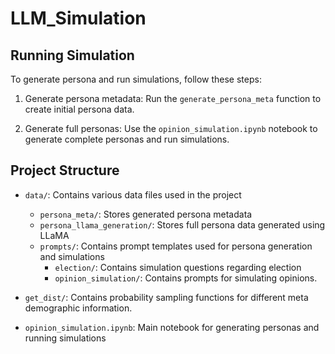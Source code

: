 # LLM_Simulation

## Running Simulation

To generate persona and run simulations, follow these steps:

1. Generate persona metadata:
   Run the `generate_persona_meta` function to create initial persona data.

2. Generate full personas:
   Use the `opinion_simulation.ipynb` notebook to generate complete personas and run simulations.

## Project Structure

- `data/`: Contains various data files used in the project
  - `persona_meta/`: Stores generated persona metadata
  - `persona_llama_generation/`: Stores full persona data generated using LLaMA
  - `prompts/`: Contains prompt templates used for persona generation and simulations
    - `election/`: Contains simulation questions regarding election
    - `opinion_simulation/`: Contains prompts for simulating opinions.

- `get_dist/`: Contains probability sampling functions for different meta demographic information.

- `opinion_simulation.ipynb`: Main notebook for generating personas and running simulations
